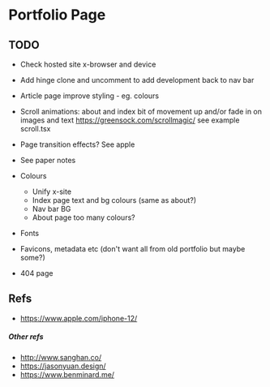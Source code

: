 
# Portfolio Page

## TODO

* Check hosted site x-browser and device

* Add hinge clone and uncomment to add development back to nav bar
* Article page improve styling - eg. colours
* Scroll animations: about and index bit of movement up and/or fade in on images and text
  https://greensock.com/scrollmagic/
  see example scroll.tsx    
* Page transition effects? See apple
* See paper notes  
* Colours
    * Unify x-site
    * Index page text and bg colours (same as about?)
    * Nav bar BG
    * About page too many colours?
* Fonts
* Favicons, metadata etc (don't want all from old portfolio but maybe some?)
* 404 page

## Refs

* https://www.apple.com/iphone-12/

##### Other refs

* http://www.sanghan.co/
* https://jasonyuan.design/
* https://www.benminard.me/
